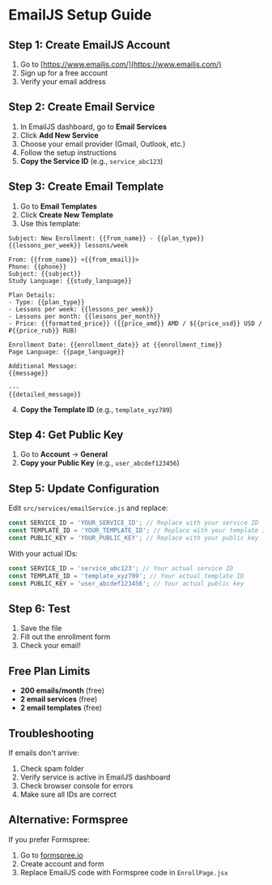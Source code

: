 # EmailJS Setup Guide

## Step 1: Create EmailJS Account

1. Go to [https://www.emailjs.com/](https://www.emailjs.com/)
2. Sign up for a free account
3. Verify your email address

## Step 2: Create Email Service

1. In EmailJS dashboard, go to **Email Services**
2. Click **Add New Service**
3. Choose your email provider (Gmail, Outlook, etc.)
4. Follow the setup instructions
5. **Copy the Service ID** (e.g., `service_abc123`)

## Step 3: Create Email Template

1. Go to **Email Templates**
2. Click **Create New Template**
3. Use this template:

```
Subject: New Enrollment: {{from_name}} - {{plan_type}} {{lessons_per_week}} lessons/week

From: {{from_name}} <{{from_email}}>
Phone: {{phone}}
Subject: {{subject}}
Study Language: {{study_language}}

Plan Details:
- Type: {{plan_type}}
- Lessons per week: {{lessons_per_week}}
- Lessons per month: {{lessons_per_month}}
- Price: {{formatted_price}} ({{price_amd}} AMD / ${{price_usd}} USD / ₽{{price_rub}} RUB)

Enrollment Date: {{enrollment_date}} at {{enrollment_time}}
Page Language: {{page_language}}

Additional Message:
{{message}}

---
{{detailed_message}}
```

4. **Copy the Template ID** (e.g., `template_xyz789`)

## Step 4: Get Public Key

1. Go to **Account** → **General**
2. **Copy your Public Key** (e.g., `user_abcdef123456`)

## Step 5: Update Configuration

Edit `src/services/emailService.js` and replace:

```javascript
const SERVICE_ID = 'YOUR_SERVICE_ID'; // Replace with your service ID
const TEMPLATE_ID = 'YOUR_TEMPLATE_ID'; // Replace with your template ID  
const PUBLIC_KEY = 'YOUR_PUBLIC_KEY'; // Replace with your public key
```

With your actual IDs:

```javascript
const SERVICE_ID = 'service_abc123'; // Your actual service ID
const TEMPLATE_ID = 'template_xyz789'; // Your actual template ID
const PUBLIC_KEY = 'user_abcdef123456'; // Your actual public key
```

## Step 6: Test

1. Save the file
2. Fill out the enrollment form
3. Check your email!

## Free Plan Limits

- **200 emails/month** (free)
- **2 email services** (free)
- **2 email templates** (free)

## Troubleshooting

If emails don't arrive:
1. Check spam folder
2. Verify service is active in EmailJS dashboard
3. Check browser console for errors
4. Make sure all IDs are correct

## Alternative: Formspree

If you prefer Formspree:
1. Go to [formspree.io](https://formspree.io)
2. Create account and form
3. Replace EmailJS code with Formspree code in `EnrollPage.jsx`
